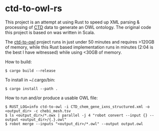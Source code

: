 # ctd-to-owl-rs

This project is an attempt at using Rust to speed up XML parsing & processing of [CTD](http://ctdbase.org) data to generate an OWL ontology.  The original code this project is based on was written in Scala.

The [ctd-to-owl](https://github.com/balhoff/ctd-to-owl) project runs in just under 50 minutes and requires >120GB of memory, while this Rust based implementation runs in minutes (2:04 is the best I have witnessed) while using <30GB of memory.

How to build:
```shell
$ cargo build --release
```

To install in ~/.cargo/bin:
```shell
$ cargo install --path .
```

How to run and/or produce a usable OWL file:
```shell
$ RUST_LOG=info ctd-to-owl -i CTD_chem_gene_ixns_structured.xml -o <output_dir> -c chebi_mesh.tsv
$ ls <output_dir>/*.owx | parallel -j 4 "robot convert --input {} --output <output_dir>/{.}.owl"
$ robot merge --inputs "<output_dir>/*.owl" --output output.owl
```

